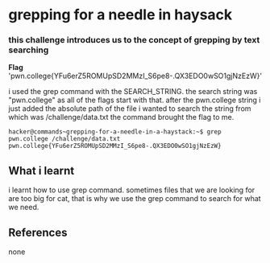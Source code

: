 # grepping for a needle in haysack
### this challenge introduces us to the concept of grepping by text searching

**Flag** 'pwn.college{YFu6erZ5ROMUpSD2MMzI_S6pe8-.QX3EDO0wSO1gjNzEzW}'

i used the grep command with the SEARCH_STRING. the search string was "pwn.college" as all of the flags start with that.
after the pwn.college string i just added the absolute path of the file i wanted to search the string from which was /challenge/data.txt
the command brought the flag to me.

```
hacker@commands~grepping-for-a-needle-in-a-haystack:~$ grep pwn.college /challenge/data.txt
pwn.college{YFu6erZ5ROMUpSD2MMzI_S6pe8-.QX3EDO0wSO1gjNzEzW}
```

## What i learnt
i learnt how to use grep command. sometimes files that we are looking for are too big for cat, that is why we use the grep command to search for what we need.

## References
none
